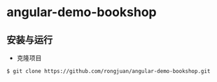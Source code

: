 # angular-demo-bookshop

## 安装与运行
 - 克隆项目
 ```
 $ git clone https://github.com/rongjuan/angular-demo-bookshop.git
 ```

